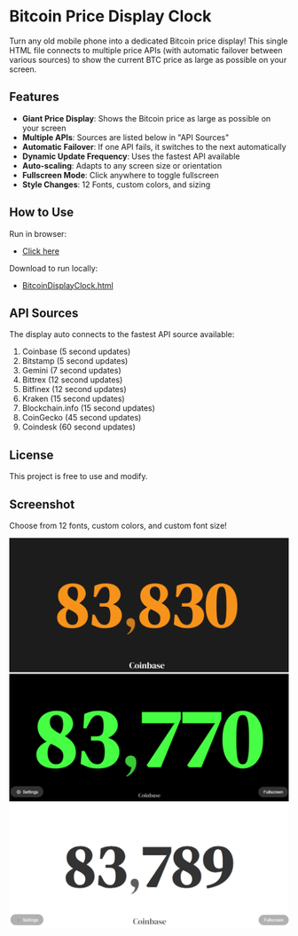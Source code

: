# Bitcoin Price Display Clock

Turn any old mobile phone into a dedicated Bitcoin price display! This single HTML file connects to multiple price APIs (with automatic failover between various sources) to show the current BTC price as large as possible on your screen.
     
## Features

- **Giant Price Display**: Shows the Bitcoin price as large as possible on your screen
- **Multiple APIs**: Sources are listed below in "API Sources"
- **Automatic Failover**: If one API fails, it switches to the next automatically
- **Dynamic Update Frequency**: Uses the fastest API available
- **Auto-scaling**: Adapts to any screen size or orientation
- **Fullscreen Mode**: Click anywhere to toggle fullscreen
- **Style Changes**: 12 Fonts, custom colors, and sizing

## How to Use

Run in browser:  
- <a href="https://dropthepress.github.io/Bitcoin-Display-Clock/" target="_blank">Click here</a>
  
Download to run locally:  
- <a href="BitcoinDisplayClock.html" download>BitcoinDisplayClock.html</a>

## API Sources

The display auto connects to the fastest API source available:

1. Coinbase (5 second updates)
3. Bitstamp (5 second updates)
4. Gemini (7 second updates)
5. Bittrex (12 second updates)
6. Bitfinex (12 second updates)
7. Kraken (15 second updates)
8. Blockchain.info (15 second updates)
9. CoinGecko (45 second updates)
10. Coindesk (60 second updates)

## License

This project is free to use and modify.

## Screenshot

Choose from 12 fonts, custom colors, and custom font size!

![Screenshot](Screenshots/Screenshot_01.png)
![Screenshot](Screenshots/Screenshot_02.png)
![Screenshot](Screenshots/Screenshot_03.png)
